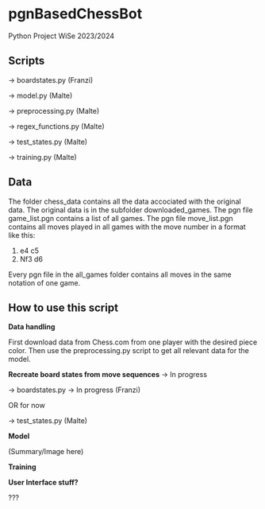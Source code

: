 # pgnBasedChessBot
Python Project WiSe 2023/2024

## Scripts

-> boardstates.py (Franzi)

-> model.py (Malte)

-> preprocessing.py (Malte)

-> regex_functions.py (Malte)

-> test_states.py (Malte)

-> training.py (Malte)

## Data

The folder chess_data contains all the data accociated with the original data. The original data is in the subfolder downloaded_games. The pgn file game_list.pgn contains a list of all games. The pgn file move_list.pgn contains all moves played in all games with the move number in a format like this:

1. e4 c5
2. Nf3 d6

Every pgn file in the all_games folder contains all moves in the same notation of one game.

## How to use this script

**Data handling**

First download data from Chess.com from one player with the desired piece color. Then use the preprocessing.py script to get all relevant data for the model.


**Recreate board states from move sequences** -> In progress

-> boardstates.py -> In  progress (Franzi)

OR for now

-> test_states.py (Malte)

**Model**

(Summary/Image here)

**Training**

**User Interface stuff?**

???
